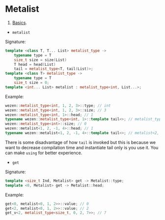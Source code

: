 # Metalist

1. [Basics](https://github.com/dasfex/wezen/blob/trunk/includes/metalist/metalist_basics.hpp).

+ ```metalist```

Signature:
```cpp
template <class T, T... List> metalist_type -> 
    typename type = T
    size_t size = size(List)
    T head = head(List)
    tail = metalist_type<T, tail(List)>;
template <class T> metalist_type ->
    typename type = T
    size_t size = 0;
template <int... List> metalist : metalist_type<int, List...>;
```

Example:
```cpp
wezen::metalist_type<int, 1, 2, 3>::type; // int
wezen::metalist_type<int, 1, 2, 3>::size; // 3
wezen::metalist_type<int, 1>::head; // 1
typename wezen::metalist_type<int, 1>::template tail<>; // metalist_type<int>
wezen::metalist_type<int>::size; // 0
wezen::metalist<1, 2, -1, 4>::head; // 1
typename wezen::metalist<1, 2, -1, 4>::template tail<>; // metalist<2, -1, 4>
```

There is some disadvantage of how ```tail``` is invoked but 
this is because we want to decrease compilation time and 
instantiate tail only is you use it.
You can make ```using``` for better experience.

+ ```get```

Signature:
```cpp
template <size_t Ind, Metalist> get -> Metalist::type;
template <0, Metalist> get -> Metalist::head;
```

Example:
```cpp
get<0, metalist<0, 1, 2>>::value; // 0
get<2, metalist<0, 1, 2>>::value; // 2
get_v<2, metalist_type<size_t, 0, 2, 7>>; // 7
```
